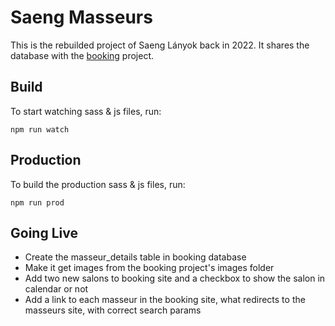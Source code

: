 # Saeng Masseurs

This is the rebuilded project of Saeng Lányok back in 2022. 
It shares the database with the [booking](https://github.com/stewart89/booking-10) project.

## Build

To start watching sass & js files, run:

```
npm run watch
```

## Production

To build the production sass & js files, run:

```
npm run prod
```

## Going Live

- Create the masseur_details table in booking database
- Make it get images from the booking project's images folder
- Add two new salons to booking site and a checkbox to show the salon in calendar or not
- Add a link to each masseur in the booking site, what redirects to the masseurs site, with correct search params